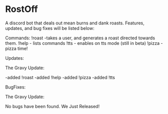 # RostOff
A discord bot that deals out mean burns and dank roasts.
Features, updates, and bug fixes will  be listed below:

Commands:
!roast -takes a user, and generates a roast directed towards them.
!help  - lists commands
!tts   - enables on tts mode (still in beta)
!pizza - pizza time!

Updates:

The Gravy Update:

-added !roast
-added !help
-added !pizza
-added !tts



BugFixes:

The Gravy Update:

No bugs have been found. We Just Released!